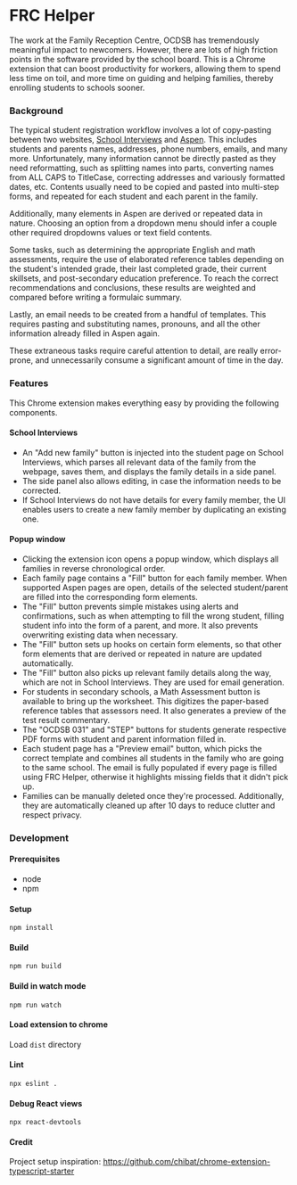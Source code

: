 # FRC Helper

The work at the Family Reception Centre, OCDSB has tremendously meaningful impact to newcomers. However, there are lots of high friction points in the software provided by the school board. This is a Chrome extension that can boost productivity for workers, allowing them to spend less time on toil, and more time on guiding and helping families, thereby enrolling students to schools sooner.

### Background

The typical student registration workflow involves a lot of copy-pasting between two websites, [School Interviews](https://www.schoolinterviews.com.au/) and [Aspen](https://ocdsb.myontarioedu.ca/aspen). This includes students and parents names, addresses, phone numbers, emails, and many more. Unfortunately, many information cannot be directly pasted as they need reformatting, such as splitting names into parts, converting names from ALL CAPS to TitleCase, correcting addresses and variously formatted dates, etc. Contents usually need to be copied and pasted into multi-step forms, and repeated for each student and each parent in the family.

Additionally, many elements in Aspen are derived or repeated data in nature. Choosing an option from a dropdown menu should infer a couple other required dropdowns values or text field contents.

Some tasks, such as determining the appropriate English and math assessments, require the use of elaborated reference tables depending on the student's intended grade, their last completed grade, their current skillsets, and post-secondary education preference. To reach the correct recommendations and conclusions, these results are weighted and compared before writing a formulaic summary.

Lastly, an email needs to be created from a handful of templates. This requires pasting and substituting names, pronouns, and all the other information already filled in Aspen again.

These extraneous tasks require careful attention to detail, are really error-prone, and unnecessarily consume a significant amount of time in the day.

### Features

This Chrome extension makes everything easy by providing the following components.

#### School Interviews
- An "Add new family" button is injected into the student page on School Interviews, which parses all relevant data of the family from the webpage, saves them, and displays the family details in a side panel.
- The side panel also allows editing, in case the information needs to be corrected.
- If School Interviews do not have details for every family member, the UI enables users to create a new family member by duplicating an existing one.

#### Popup window
- Clicking the extension icon opens a popup window, which displays all families in reverse chronological order.
- Each family page contains a "Fill" button for each family member. When supported Aspen pages are open, details of the selected student/parent are filled into the corresponding form elements.
- The "Fill" button prevents simple mistakes using alerts and confirmations, such as when attempting to fill the wrong student, filling student info into the form of a parent, and more. It also prevents overwriting existing data when necessary.
- The "Fill" button sets up hooks on certain form elements, so that other form elements that are derived or repeated in nature are updated automatically.
- The "Fill" button also picks up relevant family details along the way, which are not in School Interviews. They are used for email generation.
- For students in secondary schools, a Math Assessment button is available to bring up the worksheet. This digitizes the paper-based reference tables that assessors need. It also generates a preview of the test result commentary.
- The "OCDSB 031" and "STEP" buttons for students generate respective PDF forms with student and parent information filled in.
- Each student page has a "Preview email" button, which picks the correct template and combines all students in the family who are going to the same school. The email is fully populated if every page is filled using FRC Helper, otherwise it highlights missing fields that it didn't pick up.
- Families can be manually deleted once they're processed. Additionally, they are automatically cleaned up after 10 days to reduce clutter and respect privacy.

### Development

#### Prerequisites

* node
* npm

#### Setup

```
npm install
```

#### Build

```
npm run build
```

#### Build in watch mode

```
npm run watch
```

#### Load extension to chrome

Load `dist` directory

#### Lint

```
npx eslint .
```

#### Debug React views

```
npx react-devtools
```

#### Credit

Project setup inspiration: https://github.com/chibat/chrome-extension-typescript-starter
